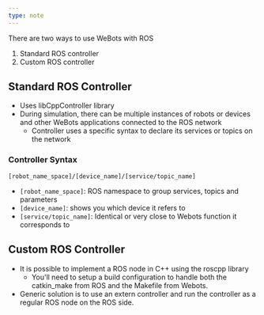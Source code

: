 ```yaml
---
type: note
---
```

There are two ways to use WeBots with ROS
1. Standard ROS controller
2. Custom ROS controller


## Standard ROS Controller
- Uses libCppController library
- During simulation, there can be multiple instances of robots or devices and other WeBots applications connected to the ROS network
	- Controller uses a specific syntax to declare its services or topics on the network

### Controller Syntax
`[robot_name_space]/[device_name]/[service/topic_name]`
- `[robot_name_space]`: ROS namespace to group services, topics and parameters
- `[device_name]`: shows you which device it refers to 
- `[service/topic_name]`: Identical or very close to Webots function it corresponds to
## Custom ROS Controller
- It is possible to implement a ROS node in C++ using the roscpp library
	- You'll need to setup a build configuration to handle both the catkin_make from ROS and the Makefile from Webots. 
- Generic solution is to use an extern controller and run the controller as a regular ROS node on the ROS side. 
